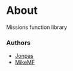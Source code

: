 # About

Missions function library

### Authors

- [Jonpas](https://github.com/jonpas)
- [MikeMF](https://github.com/mike-mf)
